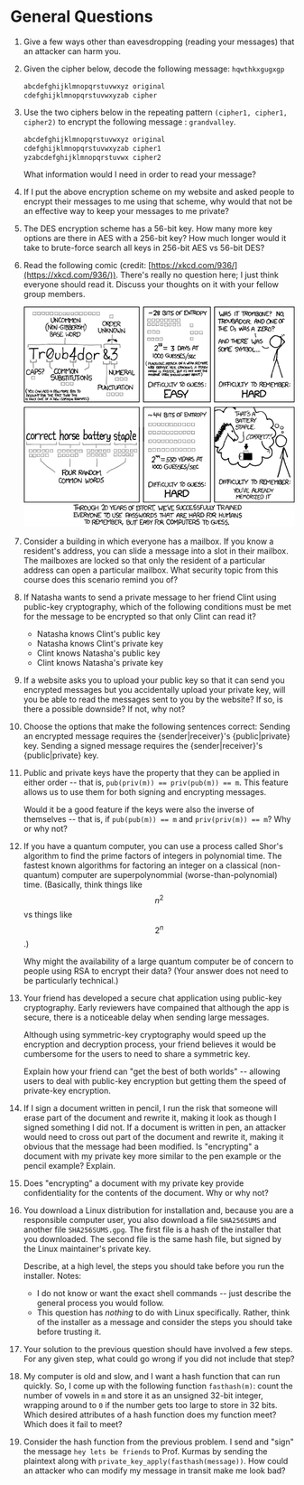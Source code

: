 # General Questions

1. Give a few ways other than eavesdropping (reading your messages) that an
   attacker can harm you.

2. Given the cipher below,
   decode the following message: `hqwthkxgugxgp`
   ```
   abcdefghijklmnopqrstuvwxyz original
   cdefghijklmnopqrstuvwxyzab cipher
   ```

3. Use the two ciphers below in the repeating pattern
   `(cipher1, cipher1, cipher2)`
   to encrypt the following message : `grandvalley`.

   ```
   abcdefghijklmnopqrstuvwxyz original
   cdefghijklmnopqrstuvwxyzab cipher1
   yzabcdefghijklmnopqrstuvwx cipher2
   ```

   What information would I need in order to read your message?

4. If I put the above encryption scheme on my website and asked people to
   encrypt their messages to me using that scheme,
   why would that not be an effective way to keep your messages to me private?

5. The DES encryption scheme has a 56-bit key.
   How many more key options are there in AES with a 256-bit key?
   How much longer would it take to brute-force search all keys in 256-bit AES
   vs 56-bit DES?

6. Read the following comic
   (credit: [https://xkcd.com/936/](https://xkcd.com/936/)).
   There's really no question here; I just think everyone should read it.
   Discuss your thoughts on it with your fellow group members.

   ![xkcd passphrase](images/xkcd-password-strength.png)

7. Consider a building in which everyone has a mailbox.
   If you know a resident's address,
   you can slide a message into a slot in their mailbox.
   The mailboxes are locked so that only the resident of a particular address
   can open a particular mailbox.
   What security topic from this course does this scenario remind you of?

8. If Natasha wants to send a private message to her friend Clint using
   public-key cryptography,
   which of the following conditions must be met for the message to be
   encrypted so that only Clint can read it?
   * Natasha knows Clint's public key
   * Natasha knows Clint's private key
   * Clint knows Natasha's public key
   * Clint knows Natasha's private key

9. If a website asks you to upload your public key so that it can send you
   encrypted messages but you accidentally upload your private key,
   will you be able to read the messages sent to you by the website?
   If so, is there a possible downside?
   If not, why not?

10. Choose the options that make the following sentences correct:
    Sending an encrypted message requires the {sender|receiver}'s
    {public|private} key.
    Sending a signed message requires the {sender|receiver}'s
    {public|private} key.

11. Public and private keys have the property that they can be applied in
    either order --
    that is, `pub(priv(m)) == priv(pub(m)) == m`.
    This feature allows us to use them for both signing and encrypting
    messages.

    Would it be a good feature if the keys were also the inverse of
    themselves --
    that is, if `pub(pub(m)) == m` and `priv(priv(m)) == m`?
    Why or why not?

12. If you have a quantum computer,
    you can use a process called Shor's algorithm to find the prime factors of
    integers in polynomial time.
    The fastest known algorithms for factoring an integer on a classical
    (non-quantum) computer are superpolynommial (worse-than-polynomial) time.
    (Basically, think things like $$n^2$$ vs things like $$2^n$$.)

    Why might the availability of a large quantum computer be of concern to
    people using RSA to encrypt their data?
    (Your answer does not need to be particularly technical.)

13. Your friend has developed a secure chat application using public-key
    cryptography.
    Early reviewers have compained that although the app is secure,
    there is a noticeable delay when sending large messages.

    Although using symmetric-key cryptography would speed up the encryption and
    decryption process,
    your friend believes it would be cumbersome for the users to need to share
    a symmetric key.

    Explain how your friend can "get the best of both worlds" --
    allowing users to deal with public-key encryption but getting them
    the speed of private-key encryption.

14. If I sign a document written in pencil,
    I run the risk that someone will erase part of the document and rewrite it,
    making it look as though I signed something I did not.
    If a document is written in pen,
    an attacker would need to cross out part of the document and rewrite it,
    making it obvious that the message had been modified.
    Is "encrypting" a document with my private key more similar to the pen
    example or the pencil example?
    Explain.

15. Does "encrypting" a document with my private key provide confidentiality
    for the contents of the document.
    Why or why not?

16. You download a Linux distribution for installation and,
    because you are a responsible computer user,
    you also download a file `SHA256SUMS` and another file `SHA256SUMS.gpg`.
    The first file is a hash of the installer that you downloaded.
    The second file is the same hash file,
    but signed by the Linux maintainer's private key.

    Describe, at a high level, the steps you should take before you run the
    installer.
    Notes:
    * I do not know or want the exact shell commands --
      just describe the general process you would follow.
    * This question has *nothing* to do with Linux specifically.
      Rather, think of the installer as a message and consider the steps you
      should take before trusting it.

17. Your solution to the previous question should have involved a few steps.
    For any given step,
    what could go wrong if you did not include that step?

18. My computer is old and slow,
    and I want a hash function that can run quickly.
    So, I come up with the following function `fasthash(m)`:
    count the number of vowels in `m` and store it as an unsigned 32-bit
    integer,
    wrapping around to `0` if the number gets too large to store in 32 bits.
    Which desired attributes of a hash function does my function meet?
    Which does it fail to meet?

19. Consider the hash function from the previous problem.
    I send and "sign" the message `hey lets be friends` to Prof. Kurmas by
    sending the plaintext along with
    `private_key_apply(fasthash(message))`.
    How could an attacker who can modify my message in transit make me look
    bad?

<!--
20. Real-life certificate authority
* come up with how to be authority
* can you come up with "decentralized" way?
-->
